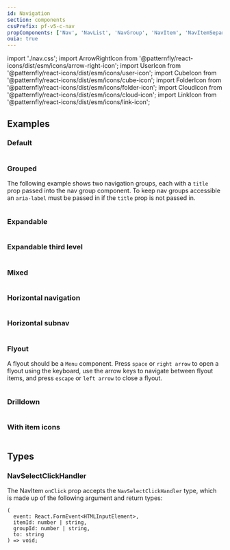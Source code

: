 ```yaml
---
id: Navigation
section: components
cssPrefix: pf-v5-c-nav
propComponents: ['Nav', 'NavList', 'NavGroup', 'NavItem', 'NavItemSeparator', 'NavExpandable']
ouia: true
---
```


import './nav.css';
import ArrowRightIcon from '@patternfly/react-icons/dist/esm/icons/arrow-right-icon';
import UserIcon from '@patternfly/react-icons/dist/esm/icons/user-icon';
import CubeIcon from '@patternfly/react-icons/dist/esm/icons/cube-icon';
import FolderIcon from '@patternfly/react-icons/dist/esm/icons/folder-icon';
import CloudIcon from '@patternfly/react-icons/dist/esm/icons/cloud-icon';
import LinkIcon from '@patternfly/react-icons/dist/esm/icons/link-icon';

## Examples

### Default

```ts file="./NavDefault.tsx"

```

### Grouped

The following example shows two navigation groups, each with a `title` prop passed into the nav group component. To keep nav groups accessible an `aria-label` must be passed in if the `title` prop is not passed in.

```ts file="./NavGrouped.tsx"

```

### Expandable

```ts file="./NavExpandable.tsx"

```

### Expandable third level

```ts file="./NavExpandableThirdLevel.tsx"

```

### Mixed

```ts file="./NavMixed.tsx"

```

### Horizontal navigation

```ts file="./NavHorizontalNav.tsx"

```

### Horizontal subnav

```ts file="./NavHorizontalSubNav.tsx"

```

### Flyout

A flyout should be a `Menu` component. Press `space` or `right arrow` to open a flyout using the keyboard, use the arrow keys to navigate between flyout items, and press `escape` or `left arrow` to close a flyout.

```ts file="./NavFlyout.tsx"

```

### Drilldown

```ts file="./NavDrilldown.tsx"

```

### With item icons

```ts file="./NavIcons.tsx"

```


## Types

### NavSelectClickHandler

The NavItem `onClick` prop accepts the `NavSelectClickHandler` type, which is made up of the following argument and return types:

```noLive
(
  event: React.FormEvent<HTMLInputElement>,
  itemId: number | string,
  groupId: number | string,
  to: string
) => void;
```
